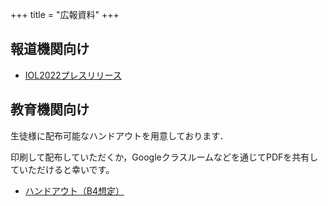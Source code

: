 +++
title = "広報資料"
+++

## 報道機関向け

- [IOL2022プレスリリース](/pdf/release/iol2022_release.pdf)

## 教育機関向け

生徒様に配布可能なハンドアウトを用意しております．

印刷して配布していただくか，Googleクラスルームなどを通じてPDFを共有していただけると幸いです。

- [ハンドアウト（B4想定）](/pdf/application/handout.pdf)
